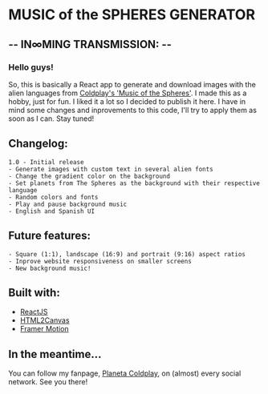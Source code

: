 # MUSIC of the SPHERES GENERATOR

## -- IN∞MING TRANSMISSION: --

### Hello guys!

So, this is basically a React app to generate and download images with the alien languages from [Coldplay's 'Music of the Spheres'](https://www.coldplay.com/). I made this as a hobby, just for fun. I liked it a lot so I decided to publish it here. I have in mind some changes and inprovements to this code, I'll try to apply them as soon as I can. Stay tuned!

## Changelog:
```
1.0 - Initial release
- Generate images with custom text in several alien fonts
- Change the gradient color on the background
- Set planets from The Spheres as the background with their respective language
- Random colors and fonts
- Play and pause background music
- English and Spanish UI
```

## Future features:
```
- Square (1:1), landscape (16:9) and portrait (9:16) aspect ratios
- Inprove website responsiveness on smaller screens
- New background music!
```

## Built with:
- [ReactJS](https://reactjs.org/)
- [HTML2Canvas](https://github.com/niklasvh/html2canvas)
- [Framer Motion](https://github.com/framer/motion)

## In the meantime...
You can follow my fanpage, [Planeta Coldplay](https://linktr.ee/planetacoldplay), on (almost) every social network. See you there!